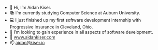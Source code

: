 - 👋 Hi, I’m Aidan Kiser.
- 📚 I’m currently studying Computer Science at Auburn University.
- 💻 I just finished up my first software development internship with Progressive Insurance in Cleveland, Ohio.
- 🌱 I’m looking to gain experience in all aspects of software development.
- 💾 www.aidankiser.com
- 📫 aidan@kiser.io

<!---
kiseraidan/kiseraidan is a ✨ special ✨ repository because its `README.md` (this file) appears on your GitHub profile.
You can click the Preview link to take a look at your changes.
--->
